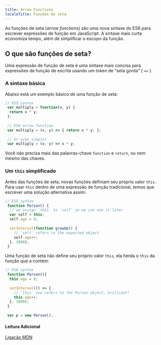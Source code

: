 ```yaml
---
title: Arrow Functions
localeTitle: Funções de seta
---
```

As funções de seta (*arrow functions*) são uma nova sintaxe do ES6 para escrever expressões de função em JavaScript. A sintaxe mais curta economiza tempo, além de simplificar o escopo da função.

## O que são funções de seta?

Uma expressão de função de seta é uma sintaxe mais concisa para expressões de função de escrita usando um token de "seta gorda" ( `=>` ).

### A sintaxe básica

Abaixo está um exemplo básico de uma função de seta:

```javascript
// ES5 syntax 
 var multiply = function(x, y) { 
  return x * y; 
 }; 
 
 // ES6 arrow function 
 var multiply = (x, y) => { return x * y; }; 
 
 // Or even simpler 
 var multiply = (x, y) => x * y; 
```

Você não precisa mais das palavras-chave `function` e `return`, ou nem mesmo das chaves.

### Um `this` simplificado

Antes das funções de seta, novas funções definiam seu próprio valor `this`. Para usar `this` dentro de uma expressão de função tradicional, temos que escrever uma solução alternativa assim:

```javascript
// ES5 syntax 
 function Person() { 
  // we assign `this` to `self` so we can use it later 
  var self = this; 
  self.age = 0; 
 
  setInterval(function growUp() { 
    // `self` refers to the expected object 
    self.age++; 
  }, 1000); 
 } 
```

Uma função de seta não define seu próprio valor `this`, ela herda o `this` da função que a contém:

```javascript
// ES6 syntax 
 function Person(){ 
  this.age = 0; 
 
  setInterval(() => { 
    // `this` now refers to the Person object, brilliant! 
    this.age++; 
  }, 1000); 
 } 
 
 var p = new Person(); 
```

#### Leitura Adicional

[Ligação MDN](https://developer.mozilla.org/en-US/docs/Web/JavaScript/Reference/Functions/Arrow_functions)
